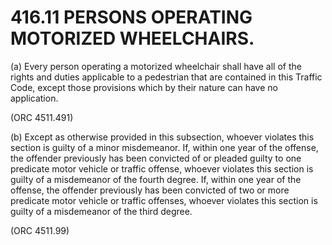 416.11 PERSONS OPERATING MOTORIZED WHEELCHAIRS.
===============================================

​(a) Every person operating a motorized wheelchair shall have all of the
rights and duties applicable to a pedestrian that are contained in this
Traffic Code, except those provisions which by their nature can have no
application.

(ORC 4511.491)

​(b) Except as otherwise provided in this subsection, whoever violates
this section is guilty of a minor misdemeanor. If, within one year of
the offense, the offender previously has been convicted of or pleaded
guilty to one predicate motor vehicle or traffic offense, whoever
violates this section is guilty of a misdemeanor of the fourth degree.
If, within one year of the offense, the offender previously has been
convicted of two or more predicate motor vehicle or traffic offenses,
whoever violates this section is guilty of a misdemeanor of the third
degree.

(ORC 4511.99)
